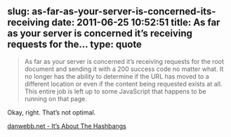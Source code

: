 slug: as-far-as-your-server-is-concerned-its-receiving
date: 2011-06-25 10:52:51
title: As far as your server is concerned it’s receiving requests for the...
type: quote
---

> As far as your server is concerned it’s receiving requests for the root document and sending it with a 200 success code no matter what. It no longer has the ability to determine if the URL has moved to a different location or even if the content being requested exists at all. This entire job is left up to some JavaScript that happens to be running on that page.

Okay, right. That’s not optimal.

 [danwebb.net - It’s About The Hashbangs](http://danwebb.net/2011/5/28/it-is-about-the-hashbangs)
